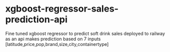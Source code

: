 # xgboost-regressor-sales-prediction-api
Fine tuned xgboost regressor to predict soft drink sales deployed to railway as an api
makes prediction based on 7 inputs [latitude,price,pop,brand,size,city,containertype]
      
